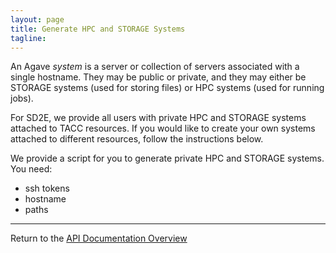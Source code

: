 ```yaml
---
layout: page
title: Generate HPC and STORAGE Systems
tagline:
---
```


An Agave *system* is a server or collection of servers associated with a single
hostname. They may be public or private, and they may either be STORAGE systems
(used for storing files) or HPC systems (used for running jobs).

For SD2E, we provide all users with private HPC and STORAGE systems attached to
TACC resources. If you would like to create your own systems attached to different
resources, follow the instructions below.


We provide a script for you to generate private HPC and STORAGE systems. You need:

* ssh tokens
* hostname
* paths


---
Return to the [API Documentation Overview](../index.md)
